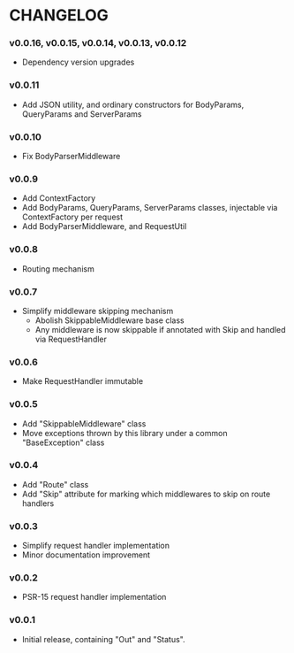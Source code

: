 # CHANGELOG

### v0.0.16, v0.0.15, v0.0.14, v0.0.13, v0.0.12

* Dependency version upgrades

### v0.0.11

* Add JSON utility, and ordinary constructors for BodyParams, QueryParams and ServerParams

### v0.0.10

* Fix BodyParserMiddleware

### v0.0.9

* Add ContextFactory
* Add BodyParams, QueryParams, ServerParams classes, injectable via ContextFactory per request
* Add BodyParserMiddleware, and RequestUtil

### v0.0.8

* Routing mechanism

### v0.0.7

* Simplify middleware skipping mechanism
  * Abolish SkippableMiddleware base class
  * Any middleware is now skippable if annotated with Skip and handled via RequestHandler

### v0.0.6

* Make RequestHandler immutable

### v0.0.5

* Add "SkippableMiddleware" class
* Move exceptions thrown by this library under a common "BaseException" class

### v0.0.4

* Add "Route" class
* Add "Skip" attribute for marking which middlewares to
  skip on route handlers

### v0.0.3

* Simplify request handler implementation
* Minor documentation improvement

### v0.0.2

* PSR-15 request handler implementation

### v0.0.1

* Initial release, containing "Out" and "Status".
